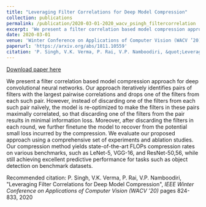 ```yaml
---
title: "Leveraging Filter Correlations for Deep Model Compression"
collection: publications
permalink: /publication/2020-03-01-2020_wacv_psingh_filtercorrelation
excerpt: 'We present a filter correlation based model compression approach for deep convolutional neural networks. Our approach iteratively identifies pairs of filters with the largest pairwise correlations and drops one of the filters from each such pair. However, instead of discarding one of the filters from each such pair naïvely, the model is re-optimized to make the filters in these pairs maximally correlated, so that discarding one of the filters from the pair results in minimal information loss. Moreover, after discarding the filters in each round, we further finetune the model to recover from the potential small loss incurred by the compression. We evaluate our proposed approach using a comprehensive set of experiments and ablation studies. Our compression method yields state-of-the-art FLOPs compression rates on various benchmarks, such as LeNet-5, VGG-16, and ResNet-50,56, while still achieving excellent predictive performance for tasks such as object detection on benchmark datasets.'
date: 2020-03-01
venue: 'Winter Conference on Applications of Computer Vision (WACV ’20)'
paperurl: 'https://arxiv.org/abs/1811.10559'
citation: 'P. Singh, V.K. Verma, P. Rai, V.P. Namboodiri, &quot;Leveraging Filter Correlations for Deep Model Compression&quot;, <i> IEEE Winter Conference on Applications of Computer Vision (WACV ’20) </i> pages 824-833, 2020'
---
```


<a href='https://arxiv.org/abs/1811.10559'>Download paper here</a>

We present a filter correlation based model compression approach for deep convolutional neural networks. Our approach iteratively identifies pairs of filters with the largest pairwise correlations and drops one of the filters from each such pair. However, instead of discarding one of the filters from each such pair naïvely, the model is re-optimized to make the filters in these pairs maximally correlated, so that discarding one of the filters from the pair results in minimal information loss. Moreover, after discarding the filters in each round, we further finetune the model to recover from the potential small loss incurred by the compression. We evaluate our proposed approach using a comprehensive set of experiments and ablation studies. Our compression method yields state-of-the-art FLOPs compression rates on various benchmarks, such as LeNet-5, VGG-16, and ResNet-50,56, while still achieving excellent predictive performance for tasks such as object detection on benchmark datasets.

Recommended citation: P. Singh, V.K. Verma, P. Rai, V.P. Namboodiri, "Leveraging Filter Correlations for Deep Model Compression", <i> IEEE Winter Conference on Applications of Computer Vision (WACV ’20) </i> pages 824-833, 2020